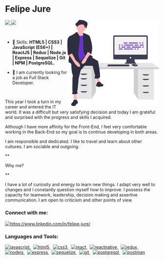 # Felipe Jure

<img align="right" width="300px" src="./image.svg" />


<p align="left">
  <a href="mailto:felipe.jure05@gmail.com">
    <img src="https://img.shields.io/badge/-felipe.jure05@gmail.com-6633cc?style=flat-square&logo=Gmail&logoColor=white&link=mailto:felipe.jure05@gmail.com" />
  </a>
  <a href="https://www.linkedin.com/in/felipe-jure">
    <img src="https://img.shields.io/badge/-Felipe%20Jure-6633cc?style=flat-square&logo=Linkedin&logoColor=white&link=https://www.linkedin.com/in/felipe-jure" />
  </a>
</p>

<br>

- :rocket: Skills: <strong>HTML5 | CSS3 | JavaScript (ES6+) | ReactJS | Redux | Node.js | Express | Sequelize | Git | NPM | PostgreSQL.</strong>
<!-- - :mortar_board: Studying: <strong>Next.js | TypeScript</strong>. -->
- :briefcase: I am currently looking for a job as Full Stack Developer.

<br>


<div display="flex" flexDirection="row">
<div>
    <p>This year I took a turn in my career and entered the IT world. It was a difficult but very satisfying decision and today I am grateful and surprised with the progress and skills I acquired.
    </p>
    <p>Although I have more affinity for the Front-End, I feel very comfortable working in the Back-End so my goal is to continue developing in both areas.
    </p>
    <p>I am responsible and dedicated. I like to travel and learn about other cultures. I am sociable and outgoing.
    </p>
    **<p>Why me?</p>**
    <p>I have a lot of curiosity and energy to learn new things. I adapt very well to changes and I constantly question myself how to improve.
    I possess the capacity for teamwork, leadership, decision making and assertive communication. I am open to criticism and other points of view.
    </p>
</div>
</div> 



<h3 align="left">Connect with me:</h3>
<p align="left">
<a href="https://linkedin.com/in/felipe-jure/" target="_blank"><img align="center" src="https://cdn.jsdelivr.net/npm/simple-icons@3.0.1/icons/linkedin.svg" alt="https://www.linkedin.com/in/felipe-jure/" height="30" width="40" /></a>
</p>

<h3 align="left">Languages and Tools:</h3>
<p align="left">  <a href="https://developer.mozilla.org/en-US/docs/Web/JavaScript" target="_blank"> <img src="https://upload.wikimedia.org/wikipedia/commons/thumb/9/99/Unofficial_JavaScript_logo_2.svg/1024px-Unofficial_JavaScript_logo_2.svg.png" alt="javascript" width="40" height="40"/> </a> 
&nbsp;
<a href="https://www.w3.org/html/" target="_blank"> <img src="https://upload.wikimedia.org/wikipedia/commons/thumb/3/38/HTML5_Badge.svg/600px-HTML5_Badge.svg.png" alt="html5" width="40" height="40"/> </a>
&nbsp;
<a href="https://www.w3schools.com/css/" target="_blank"> <img src="https://cdn4.iconfinder.com/data/icons/social-media-logos-6/512/121-css3-512.png" alt="css3" width="40" height="40"/> </a> 
&nbsp;
<a href="https://reactjs.org/" target="_blank"> <img src="https://seeklogo.com/images/R/react-logo-7B3CE81517-seeklogo.com.png" alt="react" width="40" height="40"/> </a> 
&nbsp;
<a href="https://reactnative.dev/" target="_blank"> <img src="https://reactnative.dev/img/header_logo.svg" alt="reactnative" width="40" height="40"/> </a> 
&nbsp;
<a href="https://redux.js.org" target="_blank"> <img src="https://seeklogo.com/images/R/redux-logo-9CA6836C12-seeklogo.com.png" alt="redux" width="40" height="40"/> </a>
&nbsp;
<a href="https://nodejs.org" target="_blank"> <img src="https://cdn.pixabay.com/photo/2015/04/23/17/41/node-js-736399_960_720.png" alt="nodejs" height="40"/> </a>
&nbsp;
<a href="https://expressjs.com" target="_blank"> <img src="https://i.cloudup.com/zfY6lL7eFa-3000x3000.png" alt="express" height="40"/> </a> 
&nbsp;
<a href="https://sequelize.org" target="_blank"> <img src="https://seeklogo.com/images/S/sequelize-logo-9A5075DB9F-seeklogo.com.png" alt="sequelize" height="40"/> </a> 
&nbsp;
<a href="https://git-scm.com/" target="_blank"> <img src="https://www.vectorlogo.zone/logos/git-scm/git-scm-icon.svg" alt="git" width="40" height="40"/> </a> 
&nbsp;
<a href="https://www.postgresql.org" target="_blank"> <img src="https://upload.wikimedia.org/wikipedia/commons/thumb/2/29/Postgresql_elephant.svg/1200px-Postgresql_elephant.svg.png" alt="postgresql" width="40" height="40"/> </a> 
&nbsp;
<a href="https://postman.com" target="_blank"> <img src="https://www.vectorlogo.zone/logos/getpostman/getpostman-icon.svg" alt="postman" width="40" height="40"/> </a> 
